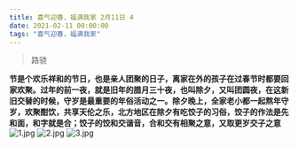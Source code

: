 ```yaml
---
title: 喜气迎春，福满我家 2月11日 4
date: 2021-02-11 00:00:00
tags: "喜气迎春，福满我家"
---
```

> 路骁

**节是个欢乐祥和的节日，也是亲人团聚的日子，离家在外的孩子在过春节时都要回家欢聚。过年的前一夜，就是旧年的腊月三十夜，也叫除夕，又叫团圆夜，在这新旧交替的时候，守岁是最重要的年俗活动之一。除夕晚上，全家老小都一起熬年守岁，欢聚酣饮，共享天伦之乐，北方地区在除夕有吃饺子的习俗，饺子的作法是先和面，和字就是合；饺子的饺和交谐音，合和交有相聚之意，又取更岁交子之意**
![1.jpg](https://i.loli.net/2021/02/11/1CBVZdXQgqxDA8r.jpg)
![2.jpg](https://i.loli.net/2021/02/11/gIYOErGuLK4URFw.jpg)
![3.jpg](https://i.loli.net/2021/02/11/RO8AbrLYhKIaDBV.jpg)
